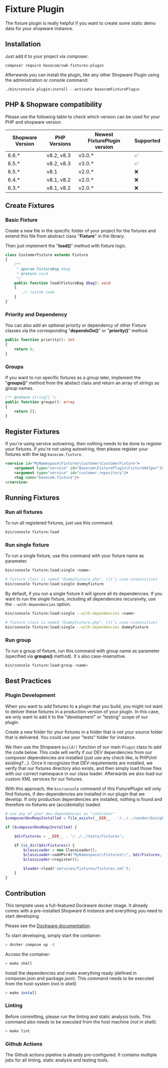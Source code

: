 # Fixture Plugin

The fixture plugin is really helpful if you want to create some static demo data for your shopware instance.

## Installation

Just add it to your project via composer:

```shell
composer require basecom/sw6-fixtures-plugin
```

Afterwards you can install the plugin, like any other Shopware Plugin using the administration or console command:

```shell
./bin/console plugin:install --activate BasecomFixturePlugin
```

## PHP & Shopware compatibility
Please use the following table to check which version can be used for your PHP and shopware version

| Shopware Version | PHP Versions | Newest FixturePlugin version | Supported |
|------------------|--------------|------------------------------|-----------|
| 6.6.*            | v8.2, v8.3   | v3.0.*                       | ✅         |
| 6.5.*            | v8.2, v8.3   | v3.0.*                       | ✅         |
| 6.5.*            | v8.1         | v2.0.*                       | ❌         |
| 6.4.*            | v8.1, v8.2   | v2.0.*                       | ❌         |
| 6.3.*            | v8.1, v8.2   | v2.0.*                       | ❌         |

## Create Fixtures

### Basic Fixture
Create a new file in the specific folder of your project for the fixtures and extend this file from abstract class "**Fixture**" in the library.

Then just implement the "**load()**" method with fixture logic.

```php 
class CustomerFixture extends Fixture
{
    /**
     * @param FixtureBag $bag
     * @return void
     */
    public function load(FixtureBag $bag): void
    {
        // custom code 
    }
}
```

### Priority and Dependency
You can also add an optional priority or dependency of other Fixture classes via the corresponding "**dependsOn()**" or "**priority()**" method.

```php 
public function priority(): int
{
    return 0;
}
```


### Groups
If you want to run specific fixtures as a group later, implement the "**groups()**" method from the abstact class and return an array of strings as group names.

```php 
/** @return string[] */
public function groups(): array
{
    return [];
}
```


## Register Fixtures
If you're using service autowiring, then nothing needs to be done to register your fixtures.
If you're not using autowiring, then please register your fixtures with the tag `basecom.fixture`.


```xml
<service id="MyNamespace\Fixtures\Customer\CustomerFixture">
    <argument type="service" id="Basecom\FixturePlugin\FixtureHelper"/>
    <argument type="service" id="customer.repository"/>
    <tag name="basecom.fixture"/>
</service>
```


## Running Fixtures

### Run all fixtures
To run all registered fixtures, just use this command.
```bash
bin/console fixture:load
```

### Run single fixture
To run a single fixture, use this command with your fixture name as parameter.

```bash
bin/console fixture:load:single <name>

# fixture class is named "DummyFixture.php", (it´s case-insensitive)
bin/console fixture:load:single dummyFixture
```

By default, if you run a single fixture it will ignore all its dependencies. If you want to run the single fixture, 
including all dependencies recursively, use the `--with-dependencies` option.

```bash
bin/console fixture:load:single --with-dependencies <name>

# fixture class is named "DummyFixture.php", (it´s case-insensitive)
bin/console fixture:load:single --with-dependencies dummyFixture
```

### Run group
To run a group of fixture, run this command with group name as parameter (specified via **groups()** method). It´s also case-insensitive.

```bash
bin/console fixture:load:group <name>
```


## Best Practices

### Plugin Development
When you want to add fixtures to a plugin that you build, you might not want to deliver these fixtures in a production version of your plugin.
In this case, we only want to add it to the "development" or "testing" scope of our plugin.

Create a new folder for your fixtures in a folder that is not your source folder that is delivered.
You could use your "tests" folder for instance.

We then use the Shopware `build()` function of our main `Plugin` class to add the code below.
This code will verify if our DEV dependencies from our composer dependencies are installed (just use any check like, is PHPUnit existing?...).
Once it recognizes that DEV requirements are installed, we verify that our fixtures directory also exists, and then simply load
those files with our correct namespace in our class loader.
Afterwards we also load our custom XML services for our fixtures.

With this approach, the `bin/console` command of this FixturePlugin will only find fixtures, if dev-dependencies are installed in our plugin that we develop.
If only production dependencies are installed, nothing is found and therefore no fixtures are (accidentally) loaded.

```php 
# use any of your dev-dependencies as "indicator"
$composerDevReqsInstalled = file_exists(__DIR__ . '/../../vendor/bin/phpunit');

if ($composerDevReqsInstalled) {

    $dirFixtures = __DIR__ . '/../../tests/Fixtures';

    if (is_dir($dirFixtures)) {
        $classLoader = new ClassLoader();
        $classLoader->addPsr4("MyNamespace\\Fixtures\\", $dirFixtures, true);
        $classLoader->register();

        $loader->load('services/fixtures/fixtures.xml');
    }
}
```


## Contribution
This template uses a full-featured Dockware docker image. It already comes with a pre-installed Shopware 6 instance and everything you need to start developing.

Please see the [Dockware documentation](https://dockware.io/docs).

To start developing, simply start the container:
```bash
> docker compose up -d
```

Access the container:
```bash
> make shell
```

Install the dependencies and make everything ready (defined in composer.json and package.json). This command needs to be
executed from the host-system (not in shell)
```bash
> make install
```

### Linting
Before committing, please run the linting and static analysis tools. This command also needs to be executed from the
host machine (not in shell):
```bash
> make lint
```


### Github Actions
The Github actions pipeline is already pre-configured. It contains multiple jobs for all linting, static analysis and testing tools.
